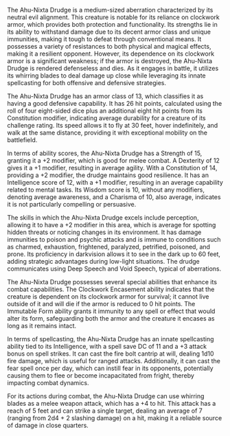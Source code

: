 The Ahu-Nixta Drudge is a medium-sized aberration characterized by its neutral evil alignment. This creature is notable for its reliance on clockwork armor, which provides both protection and functionality. Its strengths lie in its ability to withstand damage due to its decent armor class and unique immunities, making it tough to defeat through conventional means. It possesses a variety of resistances to both physical and magical effects, making it a resilient opponent. However, its dependence on its clockwork armor is a significant weakness; if the armor is destroyed, the Ahu-Nixta Drudge is rendered defenseless and dies. As it engages in battle, it utilizes its whirring blades to deal damage up close while leveraging its innate spellcasting for both offensive and defensive strategies.

The Ahu-Nixta Drudge has an armor class of 13, which classifies it as having a good defensive capability. It has 26 hit points, calculated using the roll of four eight-sided dice plus an additional eight hit points from its Constitution modifier, indicating average durability for a creature of its challenge rating. Its speed allows it to fly at 30 feet, hover indefinitely, and walk at the same distance, providing it with exceptional mobility on the battlefield.

In terms of ability scores, the Ahu-Nixta Drudge has a Strength of 15, granting it a +2 modifier, which is good for melee combat. A Dexterity of 12 gives it a +1 modifier, resulting in average agility. With a Constitution of 14, providing a +2 modifier, the drudge maintains good resilience. It has an Intelligence score of 12, with a +1 modifier, resulting in an average capability related to mental tasks. Its Wisdom score is 10, without any modifiers, denoting average awareness, and a Charisma of 10, also average, indicates it is not particularly compelling or persuasive.

The skills in which the Ahu-Nixta Drudge excels include perception, allowing it to have a +2 modifier in this area, which is average for spotting hidden threats or noticing changes in its environment. It has damage immunities to poison and psychic attacks and is immune to conditions such as charmed, exhaustion, frightened, paralyzed, petrified, poisoned, and prone. Its proficiency in darkvision allows it to see in the dark up to 60 feet, adding strategic advantages during low-light situations. The drudge communicates using Deep Speech and Void Speech, typical of aberrations.

The Ahu-Nixta Drudge possesses several special abilities that enhance its combat capabilities. The Clockwork Encasement ability indicates that the creature is dependent on its clockwork armor for survival; it cannot live outside of it and will die if the armor is reduced to 0 hit points. The Immutable Form ability grants it immunity to any spell or effect that would alter its form, safeguarding both the armor and the creature it encases as long as it remains intact. 

In terms of spellcasting, the Ahu-Nixta Drudge has an innate spellcasting ability tied to its Intelligence, with a spell save DC of 11 and a +3 attack bonus on spell strikes. It can cast the fire bolt cantrip at will, dealing 1d10 fire damage, which is useful for ranged attacks. Additionally, it can cast the fear spell once per day, which can instill fear in its opponents, potentially causing them to flee or become incapacitated from fright, thereby impacting combat dynamics.

For its actions during combat, the Ahu-Nixta Drudge can use whirring blades as a melee weapon attack, which has a +4 to hit. This attack has a reach of 5 feet and can strike a single target, dealing an average of 7 (ranging from 2d4 + 2 slashing damage) on a hit, making it a reliable source of damage in close quarters.